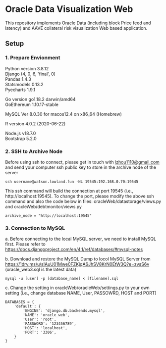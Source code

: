 # Oracle Data Visualization Web

This repository implements Oracle Data (including block Price feed and latency) and AAVE collateral risk visualization Web based application.

## Setup

### 1. Prepare Envionment
Python version 3.8.12 <br />
Django (4, 0, 6, 'final', 0) <br />
Pandas 1.4.3 <br />
Statsmodels 0.13.2 <br />
Pyecharts 1.9.1 <br />

Go version go1.18.2 darwin/amd64 <br />
GoEthereum 1.10.17-stable <br />

MySQL  Ver 8.0.30 for macos12.4 on x86_64 (Homebrew)

R version 4.0.2 (2020-06-22) <br />

Node.js v18.7.0 <br />
Bootstrap 5.2.0 <br />

### 2. SSH to Archive Node
Before using ssh to connect, please get in touch with lzhou1110@gmail.com and send your computer ssh public key to store in the archive node of the server
```
ssh username@watson.lowland.fun -NL 19545:192.168.0.70:19545
```
This ssh command will build the connection at port 19545 (i.e., http://localhost:19545). 
To change the port, please modify the above ssh command and also the code below in files: oracleWeb/datastorage/views.py and oracleWeb/debtmonitor/views.py
```
archive_node = "http://localhost:19545"
```
### 3. Connection to MySQL
a. Before connecting to the local MySQL server, we need to install MySQL first. Please refer to https://docs.djangoproject.com/en/4.1/ref/databases/#mysql-notes

b. Download and restore the MySQL Dump to locol MySQL Server from https://1drv.ms/u/s!AuU01Mwe0FZKjqA6JhSV8KrN0EtW3Q?e=zvsS6v (oracle_web3.sql is the latest data)
```
mysql -u [user] -p [database_name] < [filename].sql
```

c. Change the setting in oracleWeb/oracleWeb/settings.py to your own setting (i.e., change database NAME, User, PASSOWRD, HOST and PORT)
```
DATABASES = {
    'default': {
        'ENGINE': 'django.db.backends.mysql',
        'NAME': 'oracle_web',
        'User': 'root',
        'PASSWORD': '123456789',
        'HOST': 'localhost',
        'PORT': '3306',
    }
}
```


